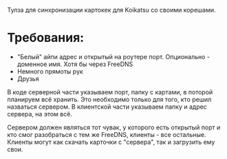 Тулза для синхронизации картокек для Koikatsu со своими корешами.

# Требования:
- "Белый" айпи адрес и открытый на роутере порт. Опционально - доменное имя. Хотя бы через FreeDNS
- Немного прямоты рук
- Друзья

В коде серверной части указываем порт, папку с картами, в поторой планируем всё хранить. Это необходимо только для того, кто решил назваться сервером.
В клиентской части указываем папку и адрес сервера, на этом всё.

Сервером должен являться тот чувак, у которого есть открытый порт и кто смог разобраться с тем же FreeDNS, клиенты - все остальные. Клиенты могут как скачать карточки с "сервера", так и загрузить ему свои.
